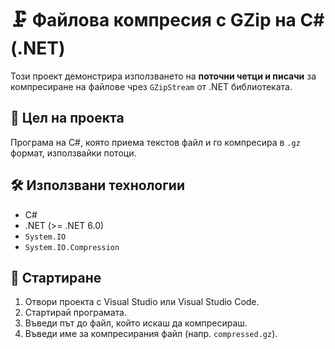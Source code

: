 # 🗜️ Файлова компресия с GZip на C# (.NET)

Този проект демонстрира използването на **поточни четци и писачи** за компресиране на файлове чрез `GZipStream` от .NET библиотеката.

## 🧠 Цел на проекта

Програма на C#, която приема текстов файл и го компресира в `.gz` формат, използвайки потоци.

## 🛠️ Използвани технологии

- C#
- .NET (>= .NET 6.0)
- `System.IO`
- `System.IO.Compression`

## 🚀 Стартиране

1. Отвори проекта с Visual Studio или Visual Studio Code.
2. Стартирай програмата.
3. Въведи път до файл, който искаш да компресираш.
4. Въведи име за компресирания файл (напр. `compressed.gz`).

